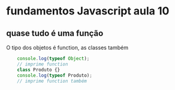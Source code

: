 # fundamentos Javascript aula 10
## quase tudo é uma função

O tipo dos objetos é function, as classes também

```javascript
    console.log(typeof Object);
    // imprime function
    class Produto {}
    console.log(typeof Produto);
    // imprime function também
```